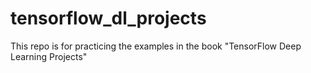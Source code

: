 # tensorflow_dl_projects
This repo is for practicing the examples in the book "TensorFlow Deep Learning Projects"
